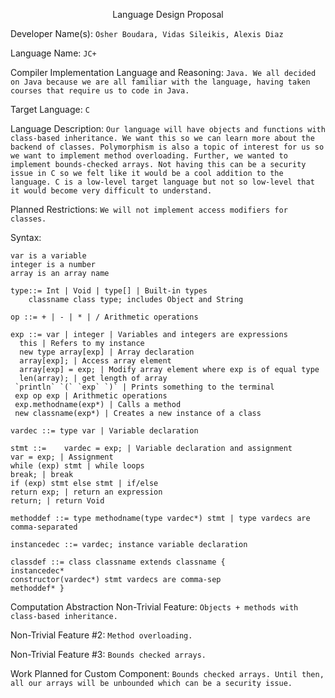 <p align="center">Language Design Proposal</p>



Developer Name(s): ```Osher Boudara, Vidas Sileikis, Alexis Diaz```

Language Name: ```JC+```

Compiler Implementation Language and Reasoning: ```Java. We all decided on Java because we are all familiar with the language, having taken courses that require us to code in Java.```

Target Language: ```C```

Language Description: ```Our language will have objects and functions with class-based inheritance. We want this so we can learn more about the backend of classes. Polymorphism is also a topic of interest for us so we want to implement method overloading. Further, we wanted to implement bounds-checked arrays. Not having this can be a security issue in C so we felt like it would be a cool addition to the language. C is a low-level target language but not so low-level that it would become very difficult to understand.```


Planned Restrictions: ```We will not implement access modifiers for classes.```


Syntax: 
```
var is a variable
integer is a number
array is an array name

type::= Int | Void | type[] | Built-in types
 	classname class type; includes Object and String

op ::= + | - | * | / Arithmetic operations

exp ::= var | integer | Variables and integers are expressions
  this | Refers to my instance
  new type array[exp] | Array declaration
  array[exp]; | Access array element
  array[exp] = exp; | Modify array element where exp is of equal type
  len(array); | get length of array 
 `println` `(` `exp` `)` | Prints something to the terminal
 exp op exp | Arithmetic operations
 exp.methodname(exp*) | Calls a method
 new classname(exp*) | Creates a new instance of a class

vardec ::= type var | Variable declaration

stmt ::= 	vardec = exp; | Variable declaration and assignment
var = exp; | Assignment 
while (exp) stmt | while loops 
break; | break 
if (exp) stmt else stmt | if/else 
return exp; | return an expression 
return; | return Void 

methoddef ::= type methodname(type vardec*) stmt | type vardecs are comma-separated

instancedec ::= vardec; instance variable declaration 

classdef ::= class classname extends classname { 
instancedec* 
constructor(vardec*) stmt vardecs are comma-sep 
methoddef* } 

```
Computation Abstraction Non-Trivial Feature: ```Objects + methods with class-based inheritance.```

Non-Trivial Feature #2: ```Method overloading.```

Non-Trivial Feature #3: ```Bounds checked arrays.```

Work Planned for Custom Component: ```Bounds checked arrays. Until then, all our arrays will be unbounded which can be a security issue.```
